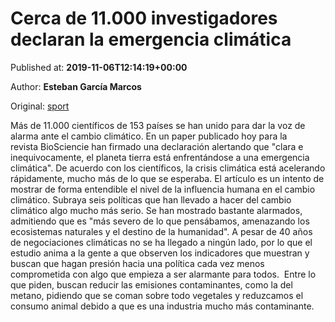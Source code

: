 
# Cerca de 11.000 investigadores declaran la emergencia climática

Published at: **2019-11-06T12:14:19+00:00**

Author: **Esteban García Marcos**

Original: [sport](https://www.sport.es/es/noticias/tecnologia/cerca-11000-investigadores-declaran-emergencia-climatica-7716533)

Más de 11.000 científicos de 153 países se han unido para dar la voz de alarma ante el cambio climático. En un paper publicado hoy para la revista BioSciencie han firmado una declaración alertando que "clara e inequivocamente, el planeta tierra está enfrentándose a una emergencia climática". De acuerdo con los científicos, la crisis climática está acelerando rápidamente, mucho más de lo que se esperaba.
El artículo es un intento de mostrar de forma entendible el nivel de la influencia humana en el cambio climático. Subraya seis políticas que han llevado a hacer del cambio climático algo mucho más serio.
Se han mostrado bastante alarmados, admitiendo que es "más severo de lo que pensábamos, amenazando los ecosistemas naturales y el destino de la humanidad". A pesar de 40 años de negociaciones climáticas no se ha llegado a ningún lado, por lo que el estudio anima a la gente a que observen los indicadores que muestran y buscan que hagan presión hacia una política cada vez menos comprometida con algo que empieza a ser alarmante para todos. 
Entre lo que piden, buscan reducir las emisiones contaminantes, como la del metano, pidiendo que se coman sobre todo vegetales y reduzcamos el consumo animal debido a que es una industria mucho más contaminante.
